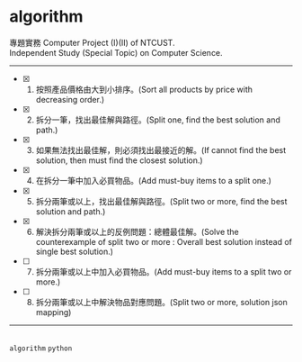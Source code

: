 # algorithm

專題實務 Computer Project (I)(II) of NTCUST.<br>
Independent Study (Special Topic) on Computer Science.<br>

---
- [x] 1. 按照產品價格由大到小排序。(Sort all products by price with decreasing order.)
- [x] 2. 拆分一筆，找出最佳解與路徑。(Split one, find the best solution and path.)
- [x] 3. 如果無法找出最佳解，則必須找出最接近的解。(If cannot find the best solution, then must find the closest solution.)
- [x] 4. 在拆分一筆中加入必買物品。(Add must-buy items to a split one.)
- [x] 5. 拆分兩筆或以上，找出最佳解與路徑。(Split two or more, find the best solution and path.)
- [x] 6. 解決拆分兩筆或以上的反例問題：總體最佳解。(Solve the counterexample of split two or more : Overall best solution instead of single best solution.)
- [ ] 7. 拆分兩筆或以上中加入必買物品。(Add must-buy items to a split two or more.)
- [ ] 8. 拆分兩筆或以上中解決物品對應問題。(Split two or more, solution json mapping)
---

<br> `algorithm` `python`
